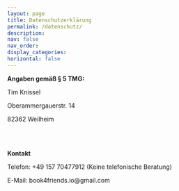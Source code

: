 ```yaml
---
layout: page
title: Datenschutzerklärung
permalink: /datenschutz/
description:
nav: false
nav_order:
display_categories:
horizontal: false
---
```


<html>

<body>
    <p><b>Angaben gemäß § 5 TMG:</b></p>
    <p>Tim Knissel</p>
    <p>Oberammergauerstr. 14</p>
    <p>82362 Weilheim</p>
    <br>
    <br>
    <p><b>Kontakt</b></p>
    <p>Telefon: +49 157 70477912 (Keine telefonische Beratung)</p>
    <p>E-Mail: book4friends.io@gmail.com</p>
</body>
</html>

